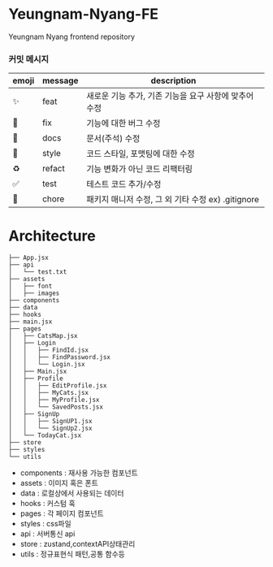 # Yeungnam-Nyang-FE
Yeungnam Nyang frontend repository
### 커밋 메시지

| emoji | message | description |
| --- | --- | --- |
| :sparkles: | feat | 새로운 기능 추가, 기존 기능을 요구 사항에 맞추어 수정 |
| :bug: | fix | 기능에 대한 버그 수정 |
| :closed_book: | docs | 문서(주석) 수정 |
| :art: | style | 코드 스타일, 포맷팅에 대한 수정 |
| :recycle: | refact | 기능 변화가 아닌 코드 리팩터링 |
| :white_check_mark: | test | 테스트 코드 추가/수정 |
| :pushpin: | chore | 패키지 매니저 수정, 그 외 기타 수정 ex) .gitignore |

# Architecture
```
├── App.jsx
├── api
│   └── test.txt
├── assets
│   ├── font
│   ├── images
├── components
├── data
├── hooks
├── main.jsx
├── pages
│   ├── CatsMap.jsx
│   ├── Login
│   │   ├── FindId.jsx
│   │   ├── FindPassword.jsx
│   │   └── Login.jsx
│   ├── Main.jsx
│   ├── Profile
│   │   ├── EditProfile.jsx
│   │   ├── MyCats.jsx
│   │   ├── MyProfile.jsx
│   │   └── SavedPosts.jsx
│   ├── SignUp
│   │   ├── SignUP1.jsx
│   │   └── SignUp2.jsx
│   └── TodayCat.jsx
├── store
├── styles
└── utils
```
- components : 재사용 가능한 컴포넌트
- assets : 이미지 혹은 폰트
- data : 로컬상에서 사용되는 데이터
- hooks : 커스텀 훅
- pages : 각 페이지 컴포넌트
- styles : css파일
- api : 서버통신 api
- store : zustand,contextAPI상태관리
- utils : 정규표현식 패턴,공통 함수등
